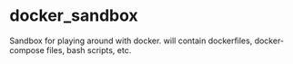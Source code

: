 # docker_sandbox
Sandbox for playing around with docker.  will contain dockerfiles, docker-compose files, bash scripts, etc.
